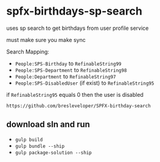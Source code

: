 # spfx-birthdays-sp-search

uses sp search to get birthdays from user profile service

must make sure you make sync

Search Mapping:
* `People:SPS-Birthday` to `RefinableString99`
* `People:SPS-Department` to `RefinableString98` 
* `People:Department` to `RefinableString97`
* `People:SPS-DisabledUser` (if exist) to `RefinableString95`

if `RefinableString95` equals 0 then the user is disabled

`https://github.com/bresleveloper/SPFX-birthday-search`


## download sln and run

* `gulp build`
* `gulp bundle --ship`
* `gulp package-solution --ship`

